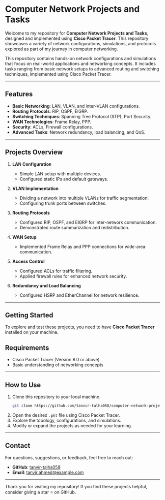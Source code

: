 # Computer Network Projects and Tasks

Welcome to my repository for **Computer Network Projects and Tasks**, designed and implemented using **Cisco Packet Tracer**. This repository showcases a variety of network configurations, simulations, and protocols explored as part of my journey in computer networking.

This repository contains hands-on network configurations and simulations that focus on real-world applications and networking concepts. It includes tasks ranging from basic network setups to advanced routing and switching techniques, implemented using Cisco Packet Tracer.

---

## Features

- **Basic Networking**: LAN, VLAN, and inter-VLAN configurations.
- **Routing Protocols**: RIP, OSPF, EIGRP.
- **Switching Techniques**: Spanning Tree Protocol (STP), Port Security.
- **WAN Technologies**: Frame Relay, PPP.
- **Security**: ACLs, Firewall configurations.
- **Advanced Tasks**: Network redundancy, load balancing, and QoS.

---

## Projects Overview

1. **LAN Configuration**
   - Simple LAN setup with multiple devices.
   - Configured static IPs and default gateways.

2. **VLAN Implementation**
   - Dividing a network into multiple VLANs for traffic segmentation.
   - Configuring trunk ports between switches.

3. **Routing Protocols**
   - Configured RIP, OSPF, and EIGRP for inter-network communication.
   - Demonstrated route summarization and redistribution.

4. **WAN Setup**
   - Implemented Frame Relay and PPP connections for wide-area communication.

5. **Access Control**
   - Configured ACLs for traffic filtering.
   - Applied firewall rules for enhanced network security.

6. **Redundancy and Load Balancing**
   - Configured HSRP and EtherChannel for network resilience.

---

## Getting Started

To explore and test these projects, you need to have **Cisco Packet Tracer** installed on your machine.


## Requirements

- Cisco Packet Tracer (Version 8.0 or above)
- Basic understanding of networking concepts

---

## How to Use

1. Clone this repository to your local machine.
   ```bash
   git clone https://github.com/tanvir-talha058/computer-network-projects.git
   ```
2. Open the desired `.pkt` file using Cisco Packet Tracer.
3. Explore the topology, configurations, and simulations.
4. Modify or expand the projects as needed for your learning.

---

## Contact

For questions, suggestions, or feedback, feel free to reach out:

- **GitHub**: [tanvir-talha058](https://github.com/tanvir-talha058)
- **Email**: tanvir.ahmed@example.com

---

Thank you for visiting my repository! If you find these projects helpful, consider giving a star ⭐ on GitHub.
